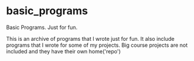 basic_programs
==============

Basic Programs. Just for fun.

This is an archive of programs that I wrote just for fun. It also include programs that I wrote for some of my projects. Big course projects are not included and they have their own home('repo')
